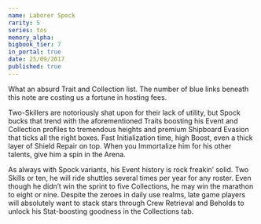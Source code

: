 ```yaml
---
name: Laborer Spock
rarity: 5
series: tos
memory_alpha:
bigbook_tier: 7
in_portal: true
date: 25/09/2017
published: true
---
```


What an absurd Trait and Collection list. The number of blue links beneath this note are costing us a fortune in hosting fees.

Two-Skillers are notoriously shat upon for their lack of utility, but Spock bucks that trend with the aforementioned Traits boosting his Event and Collection profiles to tremendous heights and premium Shipboard Evasion that ticks all the right boxes. Fast Initialization time, high Boost, even a thick layer of Shield Repair on top. When you Immortalize him for his other talents, give him a spin in the Arena.

As always with Spock variants, his Event history is rock freakin’ solid. Two Skills or ten, he will ride shuttles several times per year for any roster. Even though he didn’t win the sprint to five Collections, he may win the marathon to eight or nine. Despite the zeroes in daily use realms, late game players will absolutely want to stack stars through Crew Retrieval and Beholds to unlock his Stat-boosting goodness in the Collections tab.
